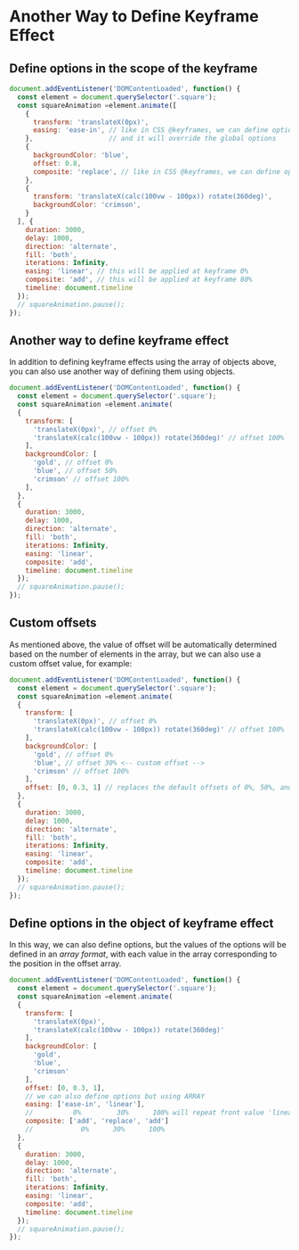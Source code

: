 # Another Way to Define Keyframe Effect

## Define options in the scope of the keyframe

```js
document.addEventListener('DOMContentLoaded', function() {
  const element = document.querySelector('.square');
  const squareAnimation =element.animate([
    {
      transform: 'translateX(0px)',
      easing: 'ease-in', // like in CSS @keyframes, we can define options for each keyframe
    },                   // and it will override the global options
    {
      backgroundColor: 'blue',
      offset: 0.8,
      composite: 'replace', // like in CSS @keyframes, we can define options for each keyframe
    },
    {
      transform: 'translateX(calc(100vw - 100px)) rotate(360deg)',
      backgroundColor: 'crimson',
    }
  ], {
    duration: 3000,
    delay: 1000,
    direction: 'alternate',
    fill: 'both',
    iterations: Infinity,
    easing: 'linear', // this will be applied at keyframe 0%
    composite: 'add', // this will be applied at keyframe 80%
    timeline: document.timeline
  });
  // squareAnimation.pause();
});
```

## Another way to define keyframe effect

In addition to defining keyframe effects using the array of objects above, you can also use another way of defining them using objects.

```js
document.addEventListener('DOMContentLoaded', function() {
  const element = document.querySelector('.square');
  const squareAnimation =element.animate(
  {
    transform: [
      'translateX(0px)', // offset 0%
      'translateX(calc(100vw - 100px)) rotate(360deg)' // offset 100%
    ],
    backgroundColor: [
      'gold', // offset 0%
      'blue', // offset 50%
      'crimson' // offset 100%
    ],
  },
  {
    duration: 3000,
    delay: 1000,
    direction: 'alternate',
    fill: 'both',
    iterations: Infinity,
    easing: 'linear',
    composite: 'add',
    timeline: document.timeline
  });
  // squareAnimation.pause();
});
```

## Custom offsets

As mentioned above, the value of offset will be automatically determined based on the number of elements in the array, but we can also use a custom offset value, for example:

```js
document.addEventListener('DOMContentLoaded', function() {
  const element = document.querySelector('.square');
  const squareAnimation =element.animate(
  {
    transform: [
      'translateX(0px)', // offset 0%
      'translateX(calc(100vw - 100px)) rotate(360deg)' // offset 100%
    ],
    backgroundColor: [
      'gold', // offset 0%
      'blue', // offset 30% <-- custom offset -->
      'crimson' // offset 100%
    ],
    offset: [0, 0.3, 1] // replaces the default offsets of 0%, 50%, and 100% with custom offsets 0%, 30%, and 100%
  },
  {
    duration: 3000,
    delay: 1000,
    direction: 'alternate',
    fill: 'both',
    iterations: Infinity,
    easing: 'linear',
    composite: 'add',
    timeline: document.timeline
  });
  // squareAnimation.pause();
});
```

## Define options in the object of keyframe effect

In this way, we can also define options, but the values of the options will be defined in an *array format*, with each value in the array corresponding to the position in the offset array.

```js
document.addEventListener('DOMContentLoaded', function() {
  const element = document.querySelector('.square');
  const squareAnimation =element.animate(
  {
    transform: [
      'translateX(0px)',
      'translateX(calc(100vw - 100px)) rotate(360deg)'
    ],
    backgroundColor: [
      'gold',
      'blue',
      'crimson'
    ],
    offset: [0, 0.3, 1],
    // we can also define options but using ARRAY
    easing: ['ease-in', 'linear'],
    //          0%         30%      100% will repeat front value 'linear'
    composite: ['add', 'replace', 'add']
    //            0%      30%      100%
  },
  {
    duration: 3000,
    delay: 1000,
    direction: 'alternate',
    fill: 'both',
    iterations: Infinity,
    easing: 'linear',
    composite: 'add',
    timeline: document.timeline
  });
  // squareAnimation.pause();
});
```
